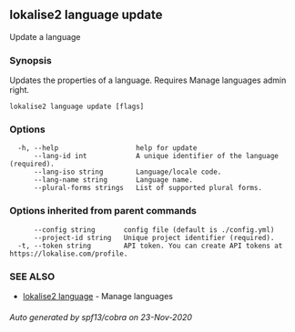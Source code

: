 ## lokalise2 language update

Update a language

### Synopsis

Updates the properties of a language. Requires Manage languages admin right.

```
lokalise2 language update [flags]
```

### Options

```
  -h, --help                   help for update
      --lang-id int            A unique identifier of the language (required).
      --lang-iso string        Language/locale code.
      --lang-name string       Language name.
      --plural-forms strings   List of supported plural forms.
```

### Options inherited from parent commands

```
      --config string       config file (default is ./config.yml)
      --project-id string   Unique project identifier (required).
  -t, --token string        API token. You can create API tokens at https://lokalise.com/profile.
```

### SEE ALSO

* [lokalise2 language](lokalise2_language.md)	 - Manage languages

###### Auto generated by spf13/cobra on 23-Nov-2020

